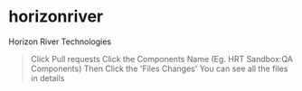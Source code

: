 # horizonriver
Horizon River Technologies

>Click Pull requests
>Click the Components Name (Eg. HRT Sandbox:QA Components)
>Then Click the 'Files Changes'
>You can see all the files in details
